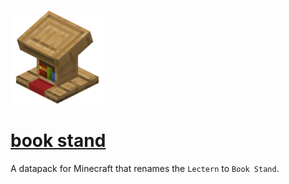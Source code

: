 ![](/pack.png)
# [book stand](https://github.com/Purpzie/book-stand)

A datapack for Minecraft that renames the `Lectern` to `Book Stand`.
